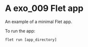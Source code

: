 # A exo_009 Flet app

An example of a minimal Flet app.

To run the app:

```
flet run [app_directory]
```